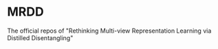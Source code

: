# MRDD
The official repos of "Rethinking Multi-view Representation Learning via Distilled Disentangling"
